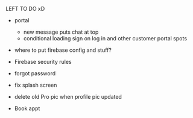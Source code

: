 LEFT TO DO xD

- portal

  - new message puts chat at top
  - conditional loading sign on log in and other customer portal spots

- where to put firebase config and stuff?
- Firebase security rules

- forgot password

- fix splash screen

- delete old Pro pic when profile pic updated

- Book appt

<!-- - geo location for contact us

  - configure location (API key? https://docs.expo.io/versions/latest/sdk/map-view/#deploying-google-maps-to-a-standalone-app)
  - seperate component for Mapview with logic in it -->

  <!-- - edit on Profile Page -->

  <!-- - play/upload videos -->
